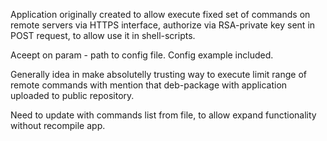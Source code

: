 Application originally created to allow execute fixed set of commands on remote servers via HTTPS interface, authorize via RSA-private key sent in POST request, to allow use it in shell-scripts.


Aceept on param - path to config file. Config example included.

Generally idea in make absolutelly trusting way to execute limit range of remote commands with mention that deb-package with application uploaded to public repository.

Need to update with commands list from file, to allow expand functionality without recompile app.
